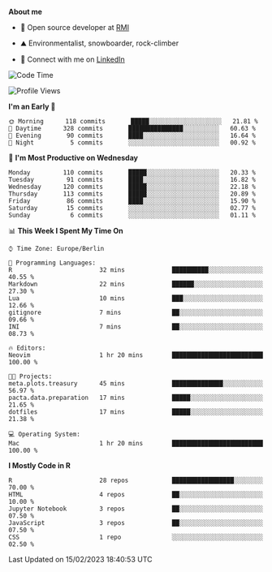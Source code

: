 **About me**

- 💼 Open source developer at [RMI](https://rmi.org/)

- ⛰️ Environmentalist, snowboarder, rock-climber

- 📱 Connect with me on [LinkedIn](https://www.linkedin.com/in/jackson-hoffart/)
 
<!--START_SECTION:waka-->
![Code Time](http://img.shields.io/badge/Code%20Time-32%20hrs%2047%20mins-blue)

![Profile Views](http://img.shields.io/badge/Profile%20Views-0-blue)

**I'm an Early 🐤** 

```text
🌞 Morning      118 commits       █████░░░░░░░░░░░░░░░░░░░░   21.81 % 
🌆 Daytime      328 commits       ███████████████░░░░░░░░░░   60.63 % 
🌃 Evening       90 commits       ████░░░░░░░░░░░░░░░░░░░░░   16.64 % 
🌙 Night          5 commits       ░░░░░░░░░░░░░░░░░░░░░░░░░   00.92 % 

```
📅 **I'm Most Productive on Wednesday** 

```text
Monday         110 commits       █████░░░░░░░░░░░░░░░░░░░░   20.33 % 
Tuesday         91 commits       ████░░░░░░░░░░░░░░░░░░░░░   16.82 % 
Wednesday      120 commits       █████░░░░░░░░░░░░░░░░░░░░   22.18 % 
Thursday       113 commits       █████░░░░░░░░░░░░░░░░░░░░   20.89 % 
Friday          86 commits       ████░░░░░░░░░░░░░░░░░░░░░   15.90 % 
Saturday        15 commits       ░░░░░░░░░░░░░░░░░░░░░░░░░   02.77 % 
Sunday           6 commits       ░░░░░░░░░░░░░░░░░░░░░░░░░   01.11 % 

```


📊 **This Week I Spent My Time On** 

```text
⌚︎ Time Zone: Europe/Berlin

💬 Programming Languages: 
R                        32 mins             ██████████░░░░░░░░░░░░░░░   40.55 % 
Markdown                 22 mins             ██████░░░░░░░░░░░░░░░░░░░   27.30 % 
Lua                      10 mins             ███░░░░░░░░░░░░░░░░░░░░░░   12.66 % 
gitignore                7 mins              ██░░░░░░░░░░░░░░░░░░░░░░░   09.66 % 
INI                      7 mins              ██░░░░░░░░░░░░░░░░░░░░░░░   08.73 % 

🔥 Editors: 
Neovim                   1 hr 20 mins        █████████████████████████   100.00 % 

🐱‍💻 Projects: 
meta.plots.treasury      45 mins             ██████████████░░░░░░░░░░░   56.97 % 
pacta.data.preparation   17 mins             █████░░░░░░░░░░░░░░░░░░░░   21.65 % 
dotfiles                 17 mins             █████░░░░░░░░░░░░░░░░░░░░   21.38 % 

💻 Operating System: 
Mac                      1 hr 20 mins        █████████████████████████   100.00 % 

```

**I Mostly Code in R** 

```text
R                        28 repos            █████████████████░░░░░░░░   70.00 % 
HTML                     4 repos             ██░░░░░░░░░░░░░░░░░░░░░░░   10.00 % 
Jupyter Notebook         3 repos             ██░░░░░░░░░░░░░░░░░░░░░░░   07.50 % 
JavaScript               3 repos             ██░░░░░░░░░░░░░░░░░░░░░░░   07.50 % 
CSS                      1 repo              ░░░░░░░░░░░░░░░░░░░░░░░░░   02.50 % 

```



 Last Updated on 15/02/2023 18:40:53 UTC
<!--END_SECTION:waka-->
